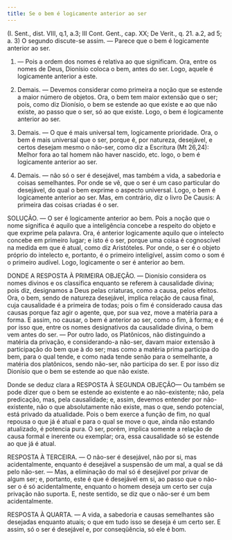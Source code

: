 ```yaml
---
title: Se o bem é logicamente anterior ao ser
---
```


(I. Sent., dist. VIII, q.1, a.3; III Cont. Gent., cap. XX; De Verit., q. 21. a.2, ad 5; a. 3)
  O segundo discute-se assim. — Parece que o bem é logicamente anterior ao ser.  

1. — Pois a ordem dos nomes é relativa ao que significam. Ora, entre os nomes de Deus, Dionísio coloca o bem, antes do ser. Logo, aquele é logicamente anterior a este.  

2. Demais. — Devemos considerar como primeira a noção que se estende a maior número de objetos. Ora, o bem tem maior extensão que o ser; pois, como diz Dionísio, o bem se estende ao que existe e ao que não existe, ao passo que o ser, só ao que existe. Logo, o bem é logicamente anterior ao ser.  

3. Demais. — O que é mais universal tem, logicamente prioridade. Ora, o bem é mais universal que o ser, porque é, por natureza, desejável, e certos desejam mesmo o não-ser, como diz a Escritura (Mt 26,24): Melhor fora ao tal homem não haver nascido, etc. logo, o bem é logicamente anterior ao ser.  

4. Demais. — não só o ser é desejável, mas também a vida, a sabedoria e coisas semelhantes. Por onde se vê, que o ser é um caso particular do desejável, do qual o bem exprime o aspecto universal. Logo, o bem é logicamente anterior ao ser.  Mas, em contrário, diz o livro De Causis: A primeira das coisas criadas é o ser.  

SOLUÇÃO. — O ser é logicamente anterior ao bem. Pois a noção que o nome significa é aquilo que a inteligência concebe a respeito do objeto e que exprime pela palavra. Ora, é anterior logicamente aquilo que o intelecto concebe em primeiro lugar; e isto é o ser, porque uma coisa é cognoscível na medida em que é atual, como diz Aristóteles. Por onde, o ser é o objeto próprio do intelecto e, portanto, é o primeiro inteligível, assim como o som é o primeiro audível. Logo, logicamente o ser é anterior ao bem.  

DONDE A RESPOSTA À PRIMEIRA OBJEÇÃO. — Dionísio considera os nomes divinos e os classifica enquanto se referem à causalidade divina; pois diz, designamos a Deus pelas criaturas, como a causa, pelos efeitos. Ora, o bem, sendo de natureza desejável, implica relação de causa final, cuja causalidade é a primeira de todas; pois o fim é considerado causa das causas porque faz agir o agente, que, por sua vez, move a matéria para a forma. E assim, no causar, o bem é anterior ao ser, como o fim, à forma; e é por isso que, entre os nomes designativos da causalidade divina, o bem vem antes do ser. — Por outro lado, os Platônicos, não distinguindo a matéria da privação, e considerando-a não-ser, davam maior extensão à participação do bem que à do ser; mas como a matéria prima participa do bem, para o qual tende, e como nada tende senão para o semelhante, a matéria dos platônicos, sendo não-ser, não participa do ser. E por isso diz Dionísio que o bem se estende ao que não existe.  

Donde se deduz clara a RESPOSTA À SEGUNDA OBJEÇÃO— Ou também se pode dizer que o bem se estende ao existente e ao não-existente; não, pela predicação, mas, pela causalidade; e, assim, devemos entender por não-existente, não o que absolutamente não existe, mas o que, sendo potencial, está privado da atualidade. Pois o bem exerce a função de fim, no qual repousa o que já é atual e para o qual se move o que, ainda não estando atualizado, é potencia pura. O ser, porém, implica somente a relação de causa formal e inerente ou exemplar; ora, essa causalidade só se estende ao que já é atual. 

RESPOSTA À TERCEIRA. — O não-ser é desejável, não por si, mas acidentalmente, enquanto é desejável a suspensão de um mal, a qual se dá pelo não-ser. — Mas, a eliminação do mal só é desejável por privar de algum ser; e, portanto, este é que é desejável em si, ao passo que o não-ser o é só acidentalmente, enquanto o homem deseja um certo ser cuja privação não suporta. E, neste sentido, se diz que o não-ser é um bem acidentalmente.  

RESPOSTA À QUARTA. — A vida, a sabedoria e causas semelhantes são desejadas enquanto atuais; o que em tudo isso se deseja é um certo ser. E assim, só o ser é desejável e, por conseqüência, só ele é bom.